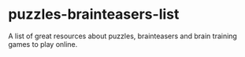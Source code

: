 # puzzles-brainteasers-list
A list of great resources about puzzles, brainteasers and brain training games to play online.
